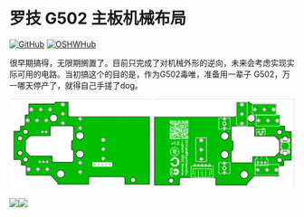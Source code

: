 # 罗技 G502 主板机械布局

<a href='https://github.com/MehverOSHWH/MechanicalLayout-LogitechG502'><img src="https://img.shields.io/badge/-GitHub-3A3A3A?style=flat&amp;logo=GitHub&amp;logoColor=white" referrerpolicy="no-referrer" alt="GitHub"></a>
<a href='https://oshwhub.com/rgb_yes/MechanicalLayout-LogitechG502'><img src="https://img.shields.io/badge/-OSHWHub@RGB_YES-5588ff?style=flat&amp;logo=data:image/png;base64,iVBORw0KGgoAAAANSUhEUgAAAB4AAAAeCAYAAAA7MK6iAAAA2UlEQVRIie1W0RLDIAjD3f7/l9nTro4RCFivvd3y1oomQQXlKoyZV1VZGTZwgLjPoHGEPRqGPXUK/kM8FwiHM6bOmAvGsefGLmy/U/eR41LqJnLKPXJcJbUC7DZ8rWeJbRB1WgsCIDGalCE61XSqV1zS5J17zJCnZ2QH8SwAolJA6EUZ7HQc4k/8+8TdU13uRha3TvVKCV0ilqzTdODtcdTAbbNn4MZax2kDD0R5gAJRWzw1rV5/j/aYdV8ifCO7x6UHnDMPgi0gkYDWG61aQKKKteW+nwsReQHXpy5D9yKlhQAAAABJRU5ErkJggg==&amp;logoColor=white" referrerpolicy="no-referrer" alt="OSHWHub"></a>

很早期搞得，无限期搁置了。目前只完成了对机械外形的逆向，未来会考虑实现实际可用的电路。当初搞这个的目的是，作为G502毒唯，准备用一辈子 G502，万一哪天停产了，就得自己手搓了dog。

![](https://github.com/MehverOSHWH/MechanicalLayout-LogitechG502/blob/main/img/readme-pcb.png)

<div>
<img width="50%" src="https://github.com/MehverOSHWH/MechanicalLayout-LogitechG502/blob/main/img/A.jpg" /><img width="50%" src="https://github.com/MehverOSHWH/MechanicalLayout-LogitechG502/blob/main/img/B.jpg" />
</div>
